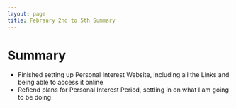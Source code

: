 ```yaml
---
layout: page
title: Febraury 2nd to 5th Summary
---
```


# Summary
- Finished setting up Personal Interest Website, including all the Links and being able to access it online
- Refiend plans for Personal Interest Period, settling in on what I am going to be doing